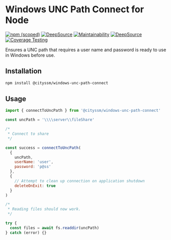 # Windows UNC Path Connect for Node

[![npm (scoped)](https://img.shields.io/npm/v/%40cityssm/windows-unc-path-connect)](https://www.npmjs.com/package/@cityssm/windows-unc-path-connect)
[![DeepSource](https://app.deepsource.com/gh/cityssm/node-windows-unc-path-connect.svg/?label=active+issues&show_trend=true&token=kMenIfdyEcHVDtebaPlgkjFy)](https://app.deepsource.com/gh/cityssm/node-windows-unc-path-connect/)
[![Maintainability](https://api.codeclimate.com/v1/badges/0c0f2c336c22c3c889fa/maintainability)](https://codeclimate.com/github/cityssm/node-windows-unc-path-connect/maintainability)
[![DeepSource](https://app.deepsource.com/gh/cityssm/node-windows-unc-path-connect.svg/?label=code+coverage&show_trend=false&token=kMenIfdyEcHVDtebaPlgkjFy)](https://app.deepsource.com/gh/cityssm/node-windows-unc-path-connect/)
[![Coverage Testing](https://github.com/cityssm/node-windows-unc-path-connect/actions/workflows/coverage.yml/badge.svg)](https://github.com/cityssm/node-windows-unc-path-connect/actions/workflows/coverage.yml)

Ensures a UNC path that requires a user name and password
is ready to use in Windows before use.

## Installation

```sh
npm install @cityssm/windows-unc-path-connect
```

## Usage

```javascript
import { connectToUncPath } from '@cityssm/windows-unc-path-connect'

const uncPath = '\\\\server\\fileShare'

/*
 * Connect to share
 */

const success = connectToUncPath(
  {
    uncPath,
    userName: 'user',
    password: 'p@ss'
  },
  {
    // Attempt to clean up connection on application shutdown
    deleteOnExit: true
  }
)

/*
 * Reading files should now work.
 */

try {
  const files = await fs.readdir(uncPath)
} catch (error) {}
```
